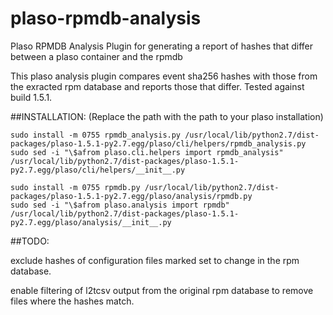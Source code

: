 # plaso-rpmdb-analysis
Plaso RPMDB Analysis Plugin for generating a report of hashes that differ between a plaso container and the rpmdb

This plaso analysis plugin compares event sha256 hashes with those from the exracted rpm database and reports those that differ.
Tested against build 1.5.1.


##INSTALLATION:
(Replace the path with the path to your plaso installation)

```
sudo install -m 0755 rpmdb_analysis.py /usr/local/lib/python2.7/dist-packages/plaso-1.5.1-py2.7.egg/plaso/cli/helpers/rpmdb_analysis.py
sudo sed -i "\$afrom plaso.cli.helpers import rpmdb_analysis" /usr/local/lib/python2.7/dist-packages/plaso-1.5.1-py2.7.egg/plaso/cli/helpers/__init__.py

sudo install -m 0755 rpmdb.py /usr/local/lib/python2.7/dist-packages/plaso-1.5.1-py2.7.egg/plaso/analysis/rpmdb.py
sudo sed -i "\$afrom plaso.analysis import rpmdb" /usr/local/lib/python2.7/dist-packages/plaso-1.5.1-py2.7.egg/plaso/analysis/__init__.py
```

##TODO:

exclude hashes of configuration files marked set to change in the rpm database.

enable filtering of l2tcsv output from the original rpm database to remove files where the hashes match.
